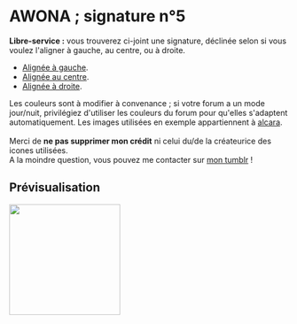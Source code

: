 # AWONA ; signature n°5
<b>Libre-service :</b> vous trouverez ci-joint une signature, déclinée selon si vous voulez l'aligner à gauche, au centre, ou à droite. 
<ul><li><a href="https://github.com/Awonaa/signatures/blob/main/signature%205/SIGNA5_gauche.html">Alignée à gauche</a>.</li>
  <li><a href="https://github.com/Awonaa/signatures/blob/main/signature%205/SIGNA5_centre.html">Alignée au centre</a>.</li>
  <li><a href="https://github.com/Awonaa/signatures/blob/main/signature%205/SIGNA5_droite.html">Alignée à droite</a>.</li></ul>

Les couleurs sont à modifier à convenance ; si votre forum a un mode jour/nuit, privilégiez d'utiliser les couleurs du forum pour qu'elles s'adaptent automatiquement.  Les images utilisées en exemple appartiennent à <a href="https://alcara.tumblr.com/">alcara</a>.
<br><br>Merci de <b>ne pas supprimer mon crédit</b> ni celui du/de la créateurice des icones utilisées. 
<br>A la moindre question, vous pouvez me contacter sur <a href="https://awonaa.tumblr.com/">mon tumblr</a> !

## Prévisualisation
<img src="https://64.media.tumblr.com/3282eaf04ec2039b99dc05da6e7422e9/1f8063e7fb595bd1-f9/s1280x1920/d50de807f4cb9b1593706f7461d7b62d13b11074.png" style="height:200px;"/>


